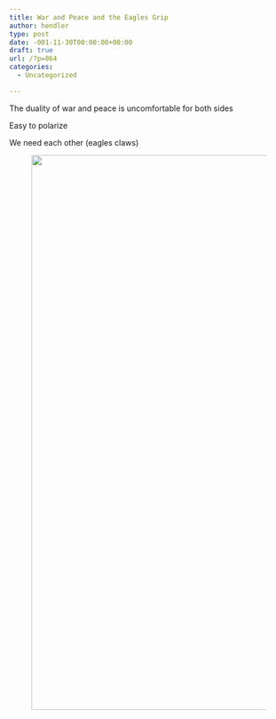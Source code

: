 ```yaml
---
title: War and Peace and the Eagles Grip
author: hendler
type: post
date: -001-11-30T00:00:00+00:00
draft: true
url: /?p=864
categories:
  - Uncategorized

---
```

The duality of war and peace is uncomfortable for both sides

Easy to polarize  
  
We need each other (eagles claws)

<figure class="wp-block-image size-large">

[<img loading="lazy" decoding="async" width="1500" height="1000" src="http://wp.docker.localhost:8000/wp-content/uploads/2023/12/image.png?w=1024" alt="" class="wp-image-866" srcset="http://wp.docker.localhost:8000/wp-content/uploads/2023/12/image.png 1500w, http://wp.docker.localhost:8000/wp-content/uploads/2023/12/image-300x200.png 300w, http://wp.docker.localhost:8000/wp-content/uploads/2023/12/image-1024x683.png 1024w, http://wp.docker.localhost:8000/wp-content/uploads/2023/12/image-768x512.png 768w" sizes="auto, (max-width: 1500px) 100vw, 1500px" />][1]</figure>

 [1]: http://wp.docker.localhost:8000/wp-content/uploads/2023/12/image.png